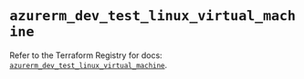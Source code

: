 # `azurerm_dev_test_linux_virtual_machine`

Refer to the Terraform Registry for docs: [`azurerm_dev_test_linux_virtual_machine`](https://registry.terraform.io/providers/hashicorp/azurerm/3.98.0/docs/resources/dev_test_linux_virtual_machine).
